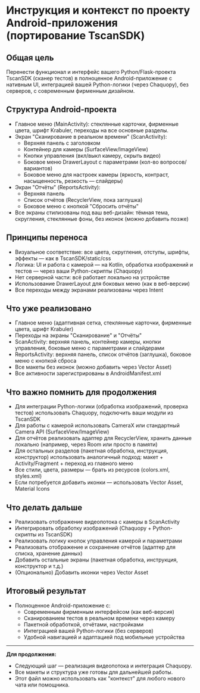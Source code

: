 # Инструкция и контекст по проекту Android-приложения (портирование TscanSDK)

## Общая цель
Перенести функционал и интерфейс вашего Python/Flask-проекта TscanSDK (сканер тестов) в полноценное Android-приложение с нативным UI, интеграцией вашей Python-логики (через Chaquopy), без серверов, с современным фирменным дизайном.

## Структура Android-проекта
- Главное меню (MainActivity): стеклянные карточки, фирменные цвета, шрифт Krabuler, переходы на все основные разделы.
- Экран "Сканирование в реальном времени" (ScanActivity):
  - Верхняя панель с заголовком
  - Контейнер для камеры (SurfaceView/ImageView)
  - Кнопки управления (вкл/выкл камеру, скрыть видео)
  - Боковое меню DrawerLayout с параметрами (кол-во вопросов/вариантов)
  - Боковое меню для настроек камеры (яркость, контраст, насыщенность, резкость — слайдеры)
- Экран "Отчёты" (ReportsActivity):
  - Верхняя панель
  - Список отчётов (RecyclerView, пока заглушка)
  - Боковое меню с кнопкой "Сбросить отчёты"
- Все экраны стилизованы под ваш веб-дизайн: тёмная тема, скругления, стеклянные фоны, без иконок (можно добавить позже)

## Принципы переноса
- Визуальное соответствие: все цвета, скругления, отступы, шрифты, эффекты — как в TscanSDK/static/css
- Логика: UI и работа с камерой — на Kotlin, обработка изображений и тестов — через ваши Python-скрипты (Chaquopy)
- Нет серверной части: всё работает локально на устройстве
- Использование DrawerLayout для боковых меню (как в веб-версии)
- Все переходы между экранами реализованы через Intent

## Что уже реализовано
- Главное меню (адаптивная сетка, стеклянные карточки, фирменные цвета, шрифт Krabuler)
- Переходы на экраны "Сканирование" и "Отчёты"
- ScanActivity: верхняя панель, контейнер камеры, кнопки управления, боковые меню с параметрами и слайдерами
- ReportsActivity: верхняя панель, список отчётов (заглушка), боковое меню с кнопкой сброса
- Все макеты без иконок (можно добавить через Vector Asset)
- Все активности зарегистрированы в AndroidManifest.xml

## Что важно помнить для продолжения
- Для интеграции Python-логики (обработка изображений, проверка тестов) использовать Chaquopy, подключить ваши модули из TscanSDK
- Для работы с камерой использовать CameraX или стандартный Camera API (SurfaceView/ImageView)
- Для отчётов реализовать адаптер для RecyclerView, хранить данные локально (например, через Room или просто в памяти)
- Для остальных разделов (пакетная обработка, инструкция, конструктор) использовать аналогичный подход: макет + Activity/Fragment + переход из главного меню
- Все стили, цвета, размеры — брать из ресурсов (colors.xml, styles.xml)
- Если потребуется добавить иконки — использовать Vector Asset, Material Icons

## Что делать дальше
- Реализовать отображение видеопотока с камеры в ScanActivity
- Интегрировать обработку изображений (Chaquopy + Python-скрипты из TscanSDK)
- Реализовать логику кнопок управления камерой и параметрами
- Реализовать отображение и сохранение отчётов (адаптер для списка, хранение данных)
- Добавить остальные экраны (пакетная обработка, инструкция, конструктор и т.д.)
- (Опционально) Добавить иконки через Vector Asset

## Итоговый результат
- Полноценное Android-приложение с:
  - Современным фирменным интерфейсом (как веб-версия)
  - Сканированием тестов в реальном времени через камеру
  - Пакетной обработкой, отчётами, настройками
  - Интеграцией вашей Python-логики (без серверов)
  - Удобной навигацией и адаптацией под мобильные устройства

---
**Для продолжения:**
- Следующий шаг — реализация видеопотока и интеграция Chaquopy.
- Все макеты и структура уже готовы для дальнейшей работы.
- Этот файл можно использовать как "контекст" для любого нового чата или помощника. 